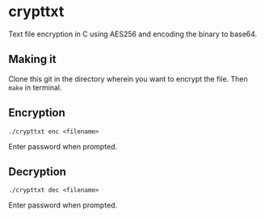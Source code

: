 # crypttxt
Text file encryption in C using AES256 and encoding the binary to base64.

## Making it
Clone this git in the directory wherein you want to encrypt the file. Then ```make``` in terminal.

## Encryption
```./crypttxt enc <filename>```

Enter password when prompted.

## Decryption
```./crypttxt dec <filename>```

Enter password when prompted.
